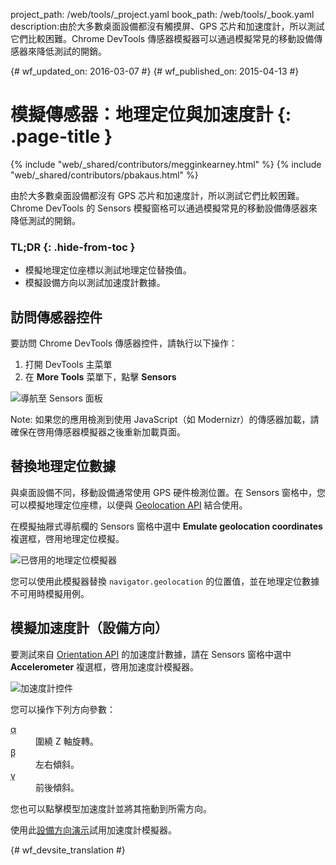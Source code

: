 project_path: /web/tools/_project.yaml
book_path: /web/tools/_book.yaml
description:由於大多數桌面設備都沒有觸摸屏、GPS 芯片和加速度計，所以測試它們比較困難。Chrome DevTools 傳感器模擬器可以通過模擬常見的移動設備傳感器來降低測試的開銷。

{# wf_updated_on: 2016-03-07 #}
{# wf_published_on: 2015-04-13 #}

# 模擬傳感器：地理定位與加速度計 {: .page-title }

{% include "web/_shared/contributors/megginkearney.html" %}
{% include "web/_shared/contributors/pbakaus.html" %}

由於大多數桌面設備都沒有 GPS 芯片和加速度計，所以測試它們比較困難。Chrome DevTools 的 Sensors 模擬窗格可以通過模擬常見的移動設備傳感器來降低測試的開銷。


### TL;DR {: .hide-from-toc }
- 模擬地理定位座標以測試地理定位替換值。
- 模擬設備方向以測試加速度計數據。


## 訪問傳感器控件

<div class="wf-devtools-flex">
  <div>
    <p>要訪問 Chrome DevTools 傳感器控件，請執行以下操作：</p>
    <ol>
      <li>打開 DevTools 主菜單</li>
      <li>在 <strong>More Tools</strong> 菜單下，點擊 <strong>Sensors</strong></li>
    </ol>
  </div>
  <div class="wf-devtools-flex-half">
    <img src="imgs/navigate-to-sensors.png" alt="導航至 Sensors 面板">
  </div>
</div>

Note: 如果您的應用檢測到使用 JavaScript（如 Modernizr）的傳感器加載，請確保在啓用傳感器模擬器之後重新加載頁面。

## 替換地理定位數據

與桌面設備不同，移動設備通常使用 GPS 硬件檢測位置。在 Sensors 窗格中，您可以模擬地理定位座標，以便與 <a href='http://www.w3.org/TR/geolocation-API/'>Geolocation API</a> 結合使用。

<div class="wf-devtools-flex">
  <div>
    <p>在模擬抽屜式導航欄的 Sensors 窗格中選中 <strong>Emulate geolocation coordinates</strong> 複選框，啓用地理定位模擬。</p>
  </div>
  <div class="wf-devtools-flex-half">
    <img src="imgs/emulation-drawer-geolocation.png" alt="已啓用的地理定位模擬器">
  </div>
</div>

您可以使用此模擬器替換 `navigator.geolocation` 的位置值，並在地理定位數據不可用時模擬用例。

## 模擬加速度計（設備方向）

<div class="wf-devtools-flex">
  <div>
    <p>要測試來自 <a href='http://www.w3.org/TR/screen-orientation/'>Orientation API</a> 的加速度計數據，請在 Sensors 窗格中選中 <strong>Accelerometer</strong> 複選框，啓用加速度計模擬器。</p>
  </div>
  <div class="wf-devtools-flex-half">
    <img src="imgs/emulation-drawer-accelerometer.png" alt="加速度計控件">
  </div>
</div>

您可以操作下列方向參數：

<dl>
<dt><abbr title="alpha">α</abbr></dt>
<dd>圍繞 Z 軸旋轉。</dd>
<dt><abbr title="beta">β</abbr></dt>
<dd>左右傾斜。</dd>
<dt><abbr title="gamma">γ</abbr></dt>
<dd>前後傾斜。</dd>
</dl>

您也可以點擊模型加速度計並將其拖動到所需方向。

使用此[設備方向演示](http://googlesamples.github.io/web-fundamentals/fundamentals/native-hardware/device-orientation/dev-orientation.html)試用加速度計模擬器。




{# wf_devsite_translation #}
